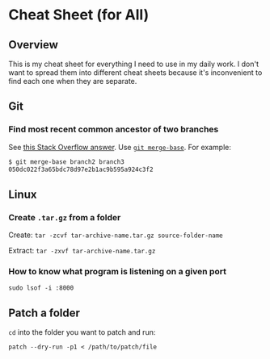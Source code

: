 # Cheat Sheet (for All)

## Overview

This is my cheat sheet for everything I need to use in my daily work. I don't want to spread them into different cheat sheets because it's inconvenient to find each one when they are separate.

## Git

### Find most recent common ancestor of two branches

See [this Stack Overflow answer](https://stackoverflow.com/a/1549155/630364). Use [`git merge-base`](https://git-scm.com/docs/git-merge-base). For example:

```bash
$ git merge-base branch2 branch3
050dc022f3a65bdc78d97e2b1ac9b595a924c3f2
```

## Linux

### Create `.tar.gz` from a folder

Create: `tar -zcvf tar-archive-name.tar.gz source-folder-name`

Extract: `tar -zxvf tar-archive-name.tar.gz`

### How to know what program is listening on a given port

`sudo lsof -i :8000`

## Patch a folder

`cd` into the folder you want to patch and run:

```
patch --dry-run -p1 < /path/to/patch/file
```
